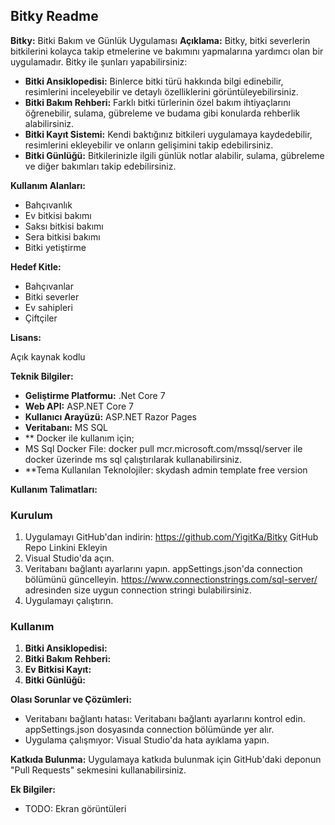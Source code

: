 ## Bitky Readme

**Bitky:** Bitki Bakım ve Günlük Uygulaması
**Açıklama:** Bitky, bitki severlerin bitkilerini kolayca takip etmelerine ve bakımını yapmalarına yardımcı olan bir uygulamadır. Bitky ile şunları yapabilirsiniz:
* **Bitki Ansiklopedisi:** Binlerce bitki türü hakkında bilgi edinebilir, resimlerini inceleyebilir ve detaylı özelliklerini görüntüleyebilirsiniz.
* **Bitki Bakım Rehberi:** Farklı bitki türlerinin özel bakım ihtiyaçlarını öğrenebilir, sulama, gübreleme ve budama gibi konularda rehberlik alabilirsiniz.
* **Bitki Kayıt Sistemi:** Kendi baktığınız bitkileri uygulamaya kaydedebilir, resimlerini ekleyebilir ve onların gelişimini takip edebilirsiniz.
* **Bitki Günlüğü:** Bitkilerinizle ilgili günlük notlar alabilir, sulama, gübreleme ve diğer bakımları takip edebilirsiniz.

**Kullanım Alanları:**
* Bahçıvanlık
* Ev bitkisi bakımı
* Saksı bitkisi bakımı
* Sera bitkisi bakımı
* Bitki yetiştirme

**Hedef Kitle:**

* Bahçıvanlar
* Bitki severler
* Ev sahipleri
* Çiftçiler

**Lisans:**

Açık kaynak kodlu

**Teknik Bilgiler:**

* **Geliştirme Platformu:** .Net Core 7
* **Web API:** ASP.NET Core 7
* **Kullanıcı Arayüzü:** ASP.NET Razor Pages
* **Veritabanı:**  MS SQL
* ** Docker ile kullanım için;
* MS Sql Docker File: docker pull mcr.microsoft.com/mssql/server ile docker üzerinde ms sql çalıştırılarak kullanabilirsiniz.
* **Tema Kullanılan Teknolojiler: skydash admin template free version

**Kullanım Talimatları:**

### Kurulum
1. Uygulamayı GitHub'dan indirin: https://github.com/YigitKa/Bitky GitHub Repo Linkini Ekleyin
2. Visual Studio'da açın.
3. Veritabanı bağlantı ayarlarını yapın. appSettings.json'da connection bölümünü güncelleyin. https://www.connectionstrings.com/sql-server/ adresinden size uygun connection stringi bulabilirsiniz.
4. Uygulamayı çalıştırın.

### Kullanım
1. **Bitki Ansiklopedisi:**
2.   **Bitki Bakım Rehberi:**
3. **Ev Bitkisi Kayıt:**
4.   **Bitki Günlüğü:**

**Olası Sorunlar ve Çözümleri:**
* Veritabanı bağlantı hatası: Veritabanı bağlantı ayarlarını kontrol edin. appSettings.json dosyasında connection bölümünde yer alır.
* Uygulama çalışmıyor: Visual Studio'da hata ayıklama yapın.

**Katkıda Bulunma:**
Uygulamaya katkıda bulunmak için GitHub'daki deponun "Pull Requests" sekmesini kullanabilirsiniz.

**Ek Bilgiler:**
* TODO: Ekran görüntüleri
